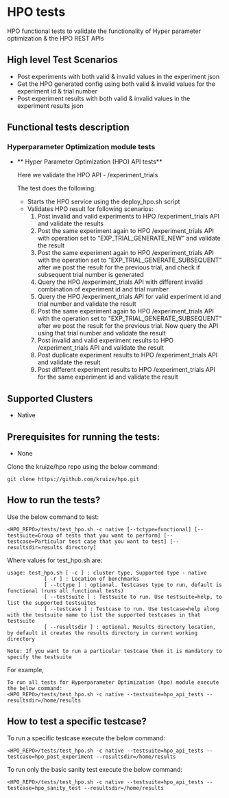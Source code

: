 # **HPO tests**


HPO functional tests to validate the functionality of Hyper parameter optimization & the HPO REST APIs

## High level Test Scenarios

- Post experiments with both valid & invalid values in the experiment json
- Get the HPO generated config using both valid & invalid values for the experiment id & trial number
- Post experiment results with both valid & invalid values in the experiment results json

## Functional tests description

### Hyperparameter Optimization module tests

- ** Hyper Parameter Optimization (HPO) API tests**

  Here we validate the HPO API - /experiment_trials
  
  The test does the following:

  - Starts the HPO service using the deploy_hpo.sh script
  - Validates HPO result for following scenarios:
  	1. Post invalid and valid experiments to HPO /experiment_trials API and validate the results
  	2. Post the same experiment again to HPO /experiment_trials API with operation set to "EXP_TRIAL_GENERATE_NEW" and validate the result
  	3. Post the same experiment again to HPO /experiment_trials API with the operation set to "EXP_TRIAL_GENERATE_SUBSEQUENT" after we post the result for the previous trial, and check if subsequent trial number is generated
  	4. Query the HPO /experiment_trials API with different invalid combination of experiment id and trial number
  	5. Query the HPO /experiment_trials API for valid experiment id and trial number and validate the result
  	6. Post the same experiment again to HPO /experiment_trials API with the operation set to "EXP_TRIAL_GENERATE_SUBSEQUENT" after we post the result for the previous trial. Now query the API using that trial number and validate the result
  	7. Post invalid and valid experiment results to HPO /experiment_trials API and validate the result
  	8. Post duplicate experiment results to HPO /experiment_trials API and validate the result
  	9. Post different experiment results to HPO /experiment_trials API for the same experiment id and validate the result

## Supported Clusters
- Native

## Prerequisites for running the tests:

- None 

Clone the kruize/hpo repo using the below command:

```
git clone https://github.com/kruize/hpo.git

```

## How to run the tests?

Use the below command to test:

```
<HPO_REPO>/tests/test_hpo.sh -c native [--tctype=functional] [--testsuite=Group of tests that you want to perform] [--testcase=Particular test case that you want to test] [--resultsdir=results directory]
```

Where values for test_hpo.sh are:

```
usage: test_hpo.sh [ -c ] : cluster type. Supported type - native
			[ -r ] : Location of benchmarks
			[ --tctype ] : optional. Testcases type to run, default is functional (runs all functional tests)
			[ --testsuite ] : Testsuite to run. Use testsuite=help, to list the supported testsuites
			[ --testcase ] : Testcase to run. Use testcase=help along with the testsuite name to list the supported testcases in that testsuite
			[ --resultsdir ] : optional. Results directory location, by default it creates the results directory in current working directory

Note: If you want to run a particular testcase then it is mandatory to specify the testsuite

```

For example,

```
To run all tests for Hyperparameter Optimization (hpo) module execute the below command:
<HPO_REPO>/tests/test_hpo.sh -c native --testsuite=hpo_api_tests --resultsdir=/home/results
```

## How to test a specific testcase?

To run a specific testcase execute the below command:
```
<HPO_REPO>/tests/test_hpo.sh -c native --testsuite=hpo_api_tests --testcase=hpo_post_experiment --resultsdir=/home/results
```

To run only the basic sanity test execute the below command:
```
<HPO_REPO>/tests/test_hpo.sh -c native --testsuite=hpo_api_tests --testcase=hpo_sanity_test --resultsdir=/home/results
```
